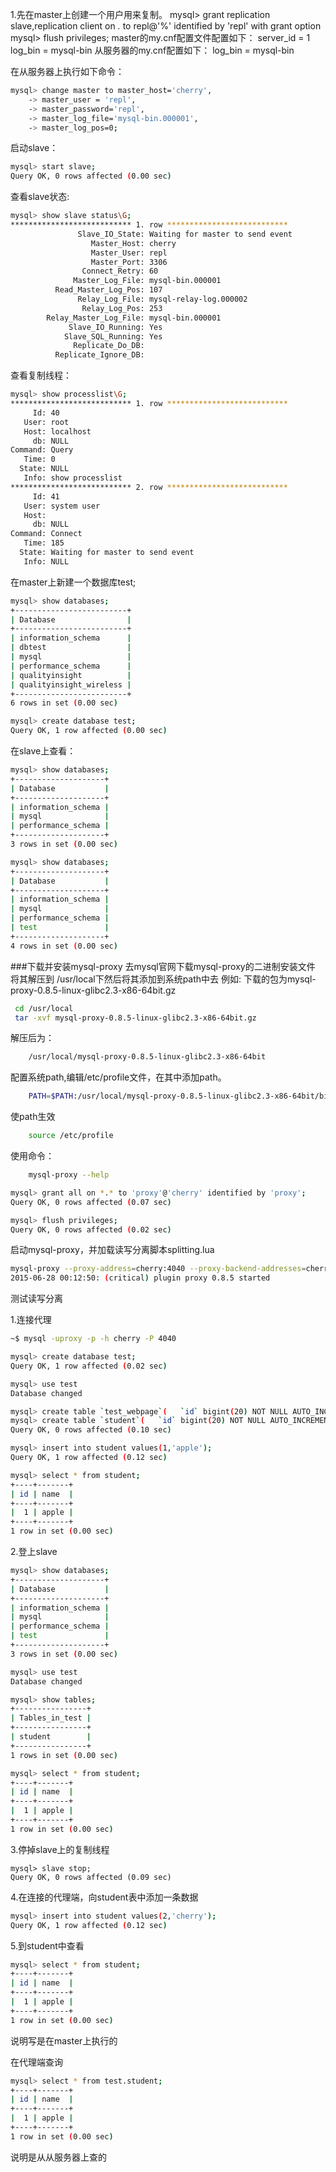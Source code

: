 1.先在master上创建一个用户用来复制。
mysql> grant replication slave,replication client on *.* to repl@'%' identified by 'repl' with grant option
mysql> flush privileges;
master的my.cnf配置文件配置如下：
server_id = 1
log_bin = mysql-bin
从服务器的my.cnf配置如下：
log_bin = mysql-bin

在从服务器上执行如下命令：
```sh
mysql> change master to master_host='cherry',
    -> master_user = 'repl',
    -> master_password='repl',
    -> master_log_file='mysql-bin.000001',
    -> master_log_pos=0;
```
启动slave：
```sh
mysql> start slave;
Query OK, 0 rows affected (0.00 sec)
```
查看slave状态:
```sh
mysql> show slave status\G;
*************************** 1. row ***************************
               Slave_IO_State: Waiting for master to send event
                  Master_Host: cherry
                  Master_User: repl
                  Master_Port: 3306
                Connect_Retry: 60
              Master_Log_File: mysql-bin.000001
          Read_Master_Log_Pos: 107
               Relay_Log_File: mysql-relay-log.000002
                Relay_Log_Pos: 253
        Relay_Master_Log_File: mysql-bin.000001
             Slave_IO_Running: Yes
            Slave_SQL_Running: Yes
              Replicate_Do_DB: 
          Replicate_Ignore_DB: 
```
查看复制线程：
```sh
mysql> show processlist\G;
*************************** 1. row ***************************
     Id: 40
   User: root
   Host: localhost
     db: NULL
Command: Query
   Time: 0
  State: NULL
   Info: show processlist
*************************** 2. row ***************************
     Id: 41
   User: system user
   Host: 
     db: NULL
Command: Connect
   Time: 185
  State: Waiting for master to send event
   Info: NULL
```
在master上新建一个数据库test;
```sh
mysql> show databases;
+-------------------------+
| Database                |
+-------------------------+
| information_schema      |
| dbtest                  |
| mysql                   |
| performance_schema      |
| qualityinsight          |
| qualityinsight_wireless |
+-------------------------+
6 rows in set (0.00 sec)

mysql> create database test;
Query OK, 1 row affected (0.00 sec)
```
在slave上查看：
```sh
mysql> show databases;
+--------------------+
| Database           |
+--------------------+
| information_schema |
| mysql              |
| performance_schema |
+--------------------+
3 rows in set (0.00 sec)

mysql> show databases;
+--------------------+
| Database           |
+--------------------+
| information_schema |
| mysql              |
| performance_schema |
| test               |
+--------------------+
4 rows in set (0.00 sec)```
###下载并安装mysql-proxy
 去mysql官网下载mysql-proxy的二进制安装文件
将其解压到
/usr/local下然后将其添加到系统path中去
例如:
下载的包为mysql-proxy-0.8.5-linux-glibc2.3-x86-64bit.gz
```sh
 cd /usr/local
 tar -xvf mysql-proxy-0.8.5-linux-glibc2.3-x86-64bit.gz
```
解压后为：
```sh
    /usr/local/mysql-proxy-0.8.5-linux-glibc2.3-x86-64bit
```
配置系统path,编辑/etc/profile文件，在其中添加path。
```sh
    PATH=$PATH:/usr/local/mysql-proxy-0.8.5-linux-glibc2.3-x86-64bit/bin
```
使path生效
```sh
    source /etc/profile
```
使用命令：
```sh
    mysql-proxy --help
```
```sh
mysql> grant all on *.* to 'proxy'@'cherry' identified by 'proxy';
Query OK, 0 rows affected (0.07 sec)

mysql> flush privileges;
Query OK, 0 rows affected (0.02 sec)
```
启动mysql-proxy，并加载读写分离脚本splitting.lua
```sh
mysql-proxy --proxy-address=cherry:4040 --proxy-backend-addresses=cherry:3306 --proxy-read-only-backend-addresses=dizi:3306 --proxy-lua-script=/usr/local/mysql-proxy/share/doc/mysql-proxy/rw-splitting.lua
2015-06-28 00:12:50: (critical) plugin proxy 0.8.5 started
```
测试读写分离

1.连接代理 
```sh
~$ mysql -uproxy -p -h cherry -P 4040

mysql> create database test;
Query OK, 1 row affected (0.02 sec)

mysql> use test
Database changed

mysql> create table `test_webpage`(   `id` bigint(20) NOT NULL AUTO_INCREMENT COMMENT '表id', `name` varchar(50) DEFAULT NULL,    KEY `id` (`id`) );ERROR 1050 (42S01): Table 'test_webpage' already exists
mysql> create table `student`(   `id` bigint(20) NOT NULL AUTO_INCREMENT COMMENT '表i', `name` varchar(50) DEFAULT NULL,    KEY `id` (`id`) );
Query OK, 0 rows affected (0.10 sec)

mysql> insert into student values(1,'apple');
Query OK, 1 row affected (0.12 sec)

mysql> select * from student;
+----+-------+
| id | name  |
+----+-------+
|  1 | apple |
+----+-------+
1 row in set (0.00 sec)

```

2.登上slave
```sh
mysql> show databases;
+--------------------+
| Database           |
+--------------------+
| information_schema |
| mysql              |
| performance_schema |
| test               |
+--------------------+
3 rows in set (0.00 sec)

mysql> use test
Database changed

mysql> show tables;
+----------------+
| Tables_in_test |
+----------------+
| student        |
+----------------+
1 rows in set (0.00 sec)

mysql> select * from student;
+----+-------+
| id | name  |
+----+-------+
|  1 | apple |
+----+-------+
1 row in set (0.00 sec)


```
3.停掉slave上的复制线程
```shell
mysql> slave stop;
Query OK, 0 rows affected (0.09 sec)

```
4.在连接的代理端，向student表中添加一条数据
```sh
mysql> insert into student values(2,'cherry');
Query OK, 1 row affected (0.12 sec)

```
5.到student中查看
```sh
mysql> select * from student;
+----+-------+
| id | name  |
+----+-------+
|  1 | apple |
+----+-------+
1 row in set (0.00 sec)

```
说明写是在master上执行的

在代理端查询

```sh
mysql> select * from test.student;
+----+-------+
| id | name  |
+----+-------+
|  1 | apple |
+----+-------+
1 row in set (0.00 sec)
```
说明是从从服务器上查的
